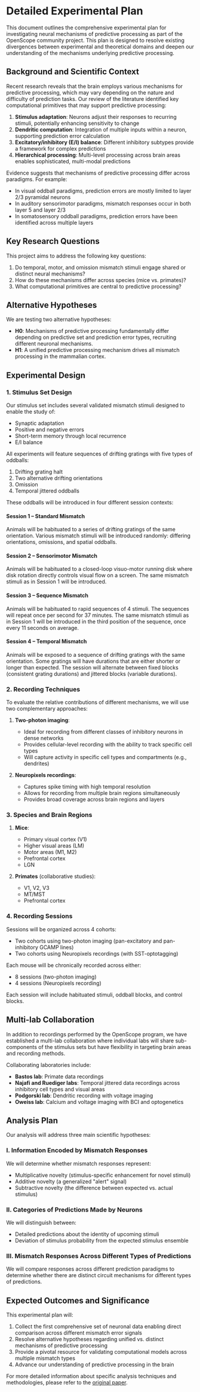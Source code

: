 # Detailed Experimental Plan

This document outlines the comprehensive experimental plan for investigating neural mechanisms of predictive processing as part of the OpenScope community project. This plan is designed to resolve existing divergences between experimental and theoretical domains and deepen our understanding of the mechanisms underlying predictive processing.

## Background and Scientific Context

Recent research reveals that the brain employs various mechanisms for predictive processing, which may vary depending on the nature and difficulty of prediction tasks. Our review of the literature identified key computational primitives that may support predictive processing:

1. **Stimulus adaptation**: Neurons adjust their responses to recurring stimuli, potentially enhancing sensitivity to change
2. **Dendritic computation**: Integration of multiple inputs within a neuron, supporting prediction error calculation
3. **Excitatory/inhibitory (E/I) balance**: Different inhibitory subtypes provide a framework for complex predictions
4. **Hierarchical processing**: Multi-level processing across brain areas enables sophisticated, multi-modal predictions

Evidence suggests that mechanisms of predictive processing differ across paradigms. For example:
- In visual oddball paradigms, prediction errors are mostly limited to layer 2/3 pyramidal neurons
- In auditory sensorimotor paradigms, mismatch responses occur in both layer 5 and layer 2/3
- In somatosensory oddball paradigms, prediction errors have been identified across multiple layers

## Key Research Questions

This project aims to address the following key questions:

1. Do temporal, motor, and omission mismatch stimuli engage shared or distinct neural mechanisms?
2. How do these mechanisms differ across species (mice vs. primates)?
3. What computational primitives are central to predictive processing?

## Alternative Hypotheses

We are testing two alternative hypotheses:

- **H0**: Mechanisms of predictive processing fundamentally differ depending on predictive set and prediction error types, recruiting different neuronal mechanisms.
- **H1**: A unified predictive processing mechanism drives all mismatch processing in the mammalian cortex.

## Experimental Design

### 1. Stimulus Set Design

Our stimulus set includes several validated mismatch stimuli designed to enable the study of:
- Synaptic adaptation
- Positive and negative errors
- Short-term memory through local recurrence
- E/I balance

All experiments will feature sequences of drifting gratings with five types of oddballs:
1. Drifting grating halt
2. Two alternative drifting orientations
3. Omission
4. Temporal jittered oddballs

These oddballs will be introduced in four different session contexts:

#### Session 1 – Standard Mismatch
Animals will be habituated to a series of drifting gratings of the same orientation. Various mismatch stimuli will be introduced randomly: differing orientations, omissions, and spatial oddballs.

#### Session 2 – Sensorimotor Mismatch
Animals will be habituated to a closed-loop visuo-motor running disk where disk rotation directly controls visual flow on a screen. The same mismatch stimuli as in Session 1 will be introduced.

#### Session 3 – Sequence Mismatch
Animals will be habituated to rapid sequences of 4 stimuli. The sequences will repeat once per second for 37 minutes. The same mismatch stimuli as in Session 1 will be introduced in the third position of the sequence, once every 11 seconds on average.

#### Session 4 – Temporal Mismatch
Animals will be exposed to a sequence of drifting gratings with the same orientation. Some gratings will have durations that are either shorter or longer than expected. The session will alternate between fixed blocks (consistent grating durations) and jittered blocks (variable durations).

### 2. Recording Techniques

To evaluate the relative contributions of different mechanisms, we will use two complementary approaches:

1. **Two-photon imaging**:
    - Ideal for recording from different classes of inhibitory neurons in dense networks
    - Provides cellular-level recording with the ability to track specific cell types
    - Will capture activity in specific cell types and compartments (e.g., dendrites)

2. **Neuropixels recordings**:
    - Captures spike timing with high temporal resolution
    - Allows for recording from multiple brain regions simultaneously
    - Provides broad coverage across brain regions and layers

### 3. Species and Brain Regions

1. **Mice**:
    - Primary visual cortex (V1)
    - Higher visual areas (LM)
    - Motor areas (M1, M2)
    - Prefrontal cortex
    - LGN

2. **Primates** (collaborative studies):
    - V1, V2, V3
    - MT/MST
    - Prefrontal cortex

### 4. Recording Sessions

Sessions will be organized across 4 cohorts:
- Two cohorts using two-photon imaging (pan-excitatory and pan-inhibitory GCAMP lines)
- Two cohorts using Neuropixels recordings (with SST-optotagging)

Each mouse will be chronically recorded across either:
- 8 sessions (two-photon imaging) 
- 4 sessions (Neuropixels recording)

Each session will include habituated stimuli, oddball blocks, and control blocks.

## Multi-lab Collaboration

In addition to recordings performed by the OpenScope program, we have established a multi-lab collaboration where individual labs will share sub-components of the stimulus sets but have flexibility in targeting brain areas and recording methods.

Collaborating laboratories include:
- **Bastos lab**: Primate data recordings
- **Najafi and Ruediger labs**: Temporal jittered data recordings across inhibitory cell types and visual areas
- **Podgorski lab**: Dendritic recording with voltage imaging
- **Oweiss lab**: Calcium and voltage imaging with BCI and optogenetics

## Analysis Plan

Our analysis will address three main scientific hypotheses:

### I. Information Encoded by Mismatch Responses

We will determine whether mismatch responses represent:
- Multiplicative novelty (stimulus-specific enhancement for novel stimuli)
- Additive novelty (a generalized "alert" signal)
- Subtractive novelty (the difference between expected vs. actual stimulus)

### II. Categories of Predictions Made by Neurons

We will distinguish between:
- Detailed predictions about the identity of upcoming stimuli
- Deviation of stimulus probability from the expected stimulus ensemble

### III. Mismatch Responses Across Different Types of Predictions

We will compare responses across different prediction paradigms to determine whether there are distinct circuit mechanisms for different types of predictions.

## Expected Outcomes and Significance

This experimental plan will:
1. Collect the first comprehensive set of neuronal data enabling direct comparison across different mismatch error signals
2. Resolve alternative hypotheses regarding unified vs. distinct mechanisms of predictive processing
3. Provide a pivotal resource for validating computational models across multiple mismatch types
4. Advance our understanding of predictive processing in the brain

For more detailed information about specific analysis techniques and methodologies, please refer to the [original paper](https://arxiv.org/abs/2504.09614).